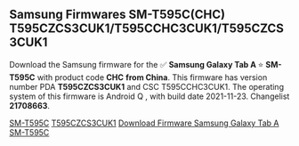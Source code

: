 <h2>Samsung Firmwares SM-T595C(CHC) T595CZCS3CUK1/T595CCHC3CUK1/T595CZCS3CUK1</h2>
Download the Samsung firmware for the ✅ <strong>Samsung Galaxy Tab A </strong> ⭐ <strong>SM-T595C</strong> with product code <strong>CHC</strong> <strong> from China</strong>. This firmware has version number PDA <strong>T595CZCS3CUK1</strong> and CSC T595CCHC3CUK1. The operating system of this firmware is Android Q , with build date 2021-11-23. Changelist <strong>21708663</strong>.


[SM-T595C](https://samfirm.shop/samsung/model/SM-T595C)
[T595CZCS3CUK1](https://samfirm.shop/samsung/pda/T595CZCS3CUK1)
[Download Firmware Samsung Galaxy Tab A SM-T595C](https://samfirm.shop/samsung/firmware/476598)
